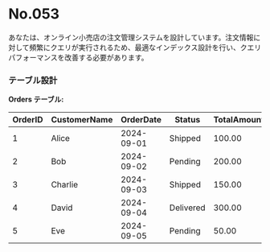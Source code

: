 # No.053

あなたは、オンライン小売店の注文管理システムを設計しています。注文情報に対して頻繁にクエリが実行されるため、最適なインデックス設計を行い、クエリパフォーマンスを改善する必要があります。

### テーブル設計

**Orders テーブル:**

| OrderID | CustomerName | OrderDate  | Status    | TotalAmount |
|---------|--------------|------------|-----------|-------------|
| 1       | Alice        | 2024-09-01 | Shipped   | 100.00      |
| 2       | Bob          | 2024-09-02 | Pending   | 200.00      |
| 3       | Charlie      | 2024-09-03 | Shipped   | 150.00      |
| 4       | David        | 2024-09-04 | Delivered | 300.00      |
| 5       | Eve          | 2024-09-05 | Pending   | 50.00       |
